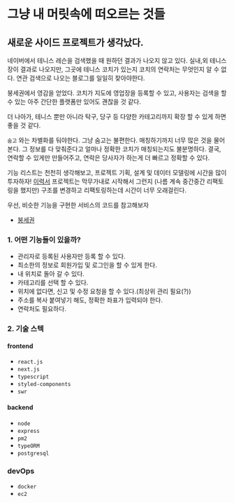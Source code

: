 # 그냥 내 머릿속에 떠오르는 것들

## 새로운 사이드 프로젝트가 생각났다.

네이버에서 테니스 레슨을 검색했을 때 원하던 결과가 나오지 않고 있다. 실내,외 테니스장이 결과로 나오지만, 그곳에 테니스 코치가 있는지 코치의 연락처는 무엇인지 알 수 없다. 연관 검색으로 나오는 블로그를 일일히 찾아야한다.

붕세권에서 영감을 얻었다. 코치가 지도에 영업장을 등록할 수 있고, 사용자는 검색을 할 수 있는 아주 간단한 플랫폼만 있어도 괜찮을 것 같다.

더 나아가, 테니스 뿐만 아니라 탁구, 당구 등 다양한 카테고리까지 확장 할 수 있게 하면 좋을 것 같다.

`숨고` 와는 차별화를 둬야한다.
그냥 숨고는 불편한다. 매칭하기까지 너무 많은 것을 물어본다. 그 정보를 다 맞춰준다고 얼마나 정확한 코치가 매칭되는지도 불분명하다.
결국, 연락할 수 있게만 만들어주고, 연락은 당사자가 하는게 더 빠르고 정확할 수 있다.

기능 리스트는 천천히 생각해보고, 프로젝트 기획, 설계 및 데이터 모델링에 시간을 많이 투자하자! [이력서](https://github.com/parkoon/resume-kit) 프로젝트는 막무가내로 시작해서 그런지 (나름 계속 중간중간 리팩토링을 했지만) 구조를 변경하고 리팩토링하는데 시간이 너무 오래걸린다.

우선, 비슷한 기능을 구현한 서비스의 코드를 참고해보자

- [붕세권](https://github.com/BoongHota)

### 1. 어떤 기능들이 있을까?

- 관리자로 등록된 사용자만 등록 할 수 있다.
- 최소한의 정보로 회원가입 및 로그인을 할 수 있게 한다.
- 내 위치로 돌아 갈 수 있다.
- 카테고리를 선택 할 수 있다.
- 위치에 없다면, 신고 및 수정 요청을 할 수 있다.(최상위 관리 필요(?))
- 주소를 복사 붙여넣기 해도, 정확한 좌표가 입력되야 한다.
- 연락처도 필요하다.

### 2. 기술 스텍

#### frontend

- `react.js`
- `next.js`
- `typescript`
- `styled-components`
- `swr`

#### backend

- `node`
- `express`
- `pm2`
- `typeORM`
- `postgresql`

### devOps

- `docker`
- `ec2`

